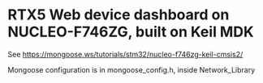 # RTX5 Web device dashboard on NUCLEO-F746ZG, built on Keil MDK

See https://mongoose.ws/tutorials/stm32/nucleo-f746zg-keil-cmsis2/

Mongoose configuration is in mongoose_config.h, inside Network_Library

